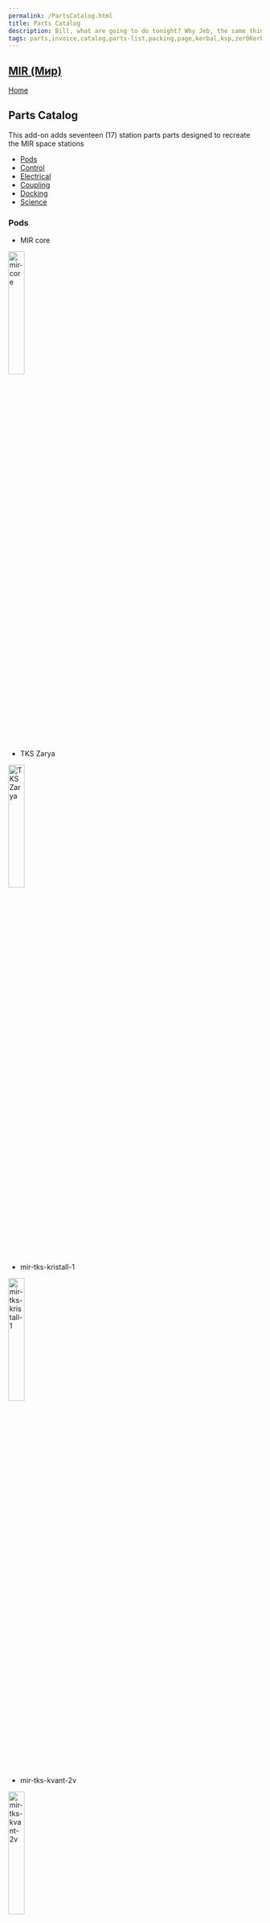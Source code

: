 ```yaml
---
permalink: /PartsCatalog.html
title: Parts Catalog
description: Bill, what are going to do tonight? Why Jeb, the same thing we do every night, Take over the world!
tags: parts,invoice,catalog,parts-list,packing,page,kerbal,ksp,zer0Kerbal,zedK
---
```

<!-- PartsCatalog.md v1.0.5.0
MIR (Мир)
created: 01 Feb 2022
updated: 06 Jun 2023

TEMPLATE: PartsCatalog.md v1.1.4.3
created: 01 Feb 2022
updated: 01 May 2023 -->
<script src="https://kit.fontawesome.com/0ea5493613.js" crossorigin="anonymous"></script>
<i class="fa-solid fa-explosion fa-beat-fade fa-3x" style="--fa-beat-fade-opacity: 0.1; --fa-beat-fade-scale: 1.25;color: #FF7E03" ></i>

## [MIR (Мир)][mod]

[Home](./index.md)

## Parts Catalog

This add-on adds seventeen (17) station parts parts designed to recreate the MIR space stations
<!-- no toc -->
* [Pods](#pods)
* [Control](#control)
* [Electrical](#electrical)
* [Coupling](#coupling)
* [Docking](#docking)
* [Science](#science)

### Pods

* MIR core

 <img src="https://raw.githubusercontent.com/zer0Kerbal/MIR/master/docs/thumbs/mir-core_icon.png" alt="mir-core" width="25%" height="25%" />

* TKS Zarya

 <img src="https://raw.githubusercontent.com/zer0Kerbal/MIR/master/docs/thumbs/mir-tks-zarya_icon.png" alt="TKS Zarya" width="25%" height="25%" />

* mir-tks-kristall-1

 <img src="https://raw.githubusercontent.com/zer0Kerbal/MIR/master/docs/thumbs/mir-tks-kristall-1_icon.png" alt="mir-tks-kristall-1" width="25%" height="25%" />

* mir-tks-kvant-2v

 <img src="https://raw.githubusercontent.com/zer0Kerbal/MIR/master/docs/thumbs/mir-tks-kvant-2v_icon.png" alt="mir-tks-kvant-2v" width="25%" height="25%" />

* mir-tks-priroda

 <img src="https://raw.githubusercontent.com/zer0Kerbal/MIR/master/docs/thumbs/mir-tks-priroda_icon.png" alt="mir-tks-priroda" width="25%" height="25%" />

* mir-tks-tug

 <img src="https://raw.githubusercontent.com/zer0Kerbal/MIR/master/docs/thumbs/mir-tks-tug_icon.png" alt="mir-tks-tug" width="25%" height="25%" />

[top](#parts-catalog)

### Coupling

* mir-dockingmodule-1

 <img src="https://raw.githubusercontent.com/zer0Kerbal/MIR/master/docs/thumbs/mir-dockingmodule-1_icon.png" alt="mir-dockingmodule-1" width="25%" height="25%" />

* mir-kvant-1v

 <img src="https://raw.githubusercontent.com/zer0Kerbal/MIR/master/docs/thumbs/mir-kvant-1v_icon.png" alt="mir-kvant-1v" width="25%" height="25%" />

[top](#parts-catalog)

### Electrical

* mir-kvant-solar

 <img src="https://raw.githubusercontent.com/zer0Kerbal/MIR/master/docs/thumbs/mir-kvant-solar_icon.png" alt="mir-kvant-solar" width="25%" height="25%" />

* mir-solar

 <img src="https://raw.githubusercontent.com/zer0Kerbal/MIR/master/docs/thumbs/mir-solar_icon.png" alt="mir-solar" width="25%" height="25%" />

* mir-solar-top

 <img src="https://raw.githubusercontent.com/zer0Kerbal/MIR/master/docs/thumbs/mir-solar-top_icon.png" alt="mir-solar-top" width="25%" height="25%" />

[top](#parts-catalog)

### Docking

* MIR port-apas-1

 <img src="https://raw.githubusercontent.com/zer0Kerbal/MIR/master/docs/thumbs/mir-port-apas-1_icon.png" alt="MIR port-apas-1" width="25%" height="25%" />

* mir-tks-dock-cap

 <img src="https://raw.githubusercontent.com/zer0Kerbal/MIR/master/docs/thumbs/mir-tks-dock-cap_icon.png" alt="mir-tks-dock-cap" width="25%" height="25%" />

* mir-tks-dock-drogue

 <img src="https://raw.githubusercontent.com/zer0Kerbal/MIR/master/docs/thumbs/mir-tks-dock-drogue_icon.png" alt="mir-tks-dock-drogue" width="25%" height="25%" />

* mir-tks-dock-probe

 <img src="https://raw.githubusercontent.com/zer0Kerbal/MIR/master/docs/thumbs/mir-tks-dock-probe_icon.png" alt="mir-tks-dock-probe" width="25%" height="25%" />

[top](#parts-catalog)

### Control

* mir-rcs-block-1

 <img src="https://raw.githubusercontent.com/zer0Kerbal/MIR/master/docs/thumbs/mir-rcs-block-1_icon.png" alt="mir-rcs-block-1" width="25%" height="25%" />

[top](#parts-catalog)

### Science

* mir-tks-spektr

 <img src="https://raw.githubusercontent.com/zer0Kerbal/MIR/master/docs/thumbs/mir-tks-spektr_icon.png" alt="mir-tks-spektr" width="25%" height="25%" />

[top](#parts-catalog)

THIS FILE: CC BY-ND 4.0 by zer0Kerbal
  used with express permission from zer0Kerbal

[mod]: https://www.curseforge.com/kerbal/ksp-mods/Mir "MIR (Мир)"